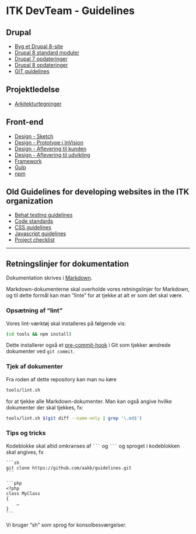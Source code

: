# ITK DevTeam - Guidelines

## Drupal

* [Byg et Drupal 8-site](docs/drupal8-build-a-site.md)
* [Drupal 8 standard moduler](docs/d8-modules.md)
* [Drupal 7 opdateringer](docs/d7-updates.md)
* [Drupal 8 opdateringer](docs/d8-updates.md)
* [GIT guidelines](docs/git-guidelines.md)

## Projektledelse

* [Arkitekturtegninger](docs/architectures.md)

## Front-end

* [Design - Sketch](docs/design_sketch.md)
* [Design - Prototype i InVision](docs/design_prototype-invision.md)
* [Design - Aflevering til kunden](docs/design_aflevering-til-kunden.md)
* [Design - Aflevering til udvikling](docs/design_aflevering-til-udvikling.md)
* [Framework](docs/front-end_framework.md)
* [Gulp](docs/front-end_gulp.md)
* [npm](docs/front-end_npm.md)

## Old Guidelines for developing websites in the ITK organization

* [Behat testing guidelines](docs/behat-testing.md)
* [Code standards](docs/code-standards.md)
* [CSS guidelines](docs/css-guidelines.md)
* [Javascript guidelines](docs/js-guidelines.md)
* [Project checklist](docs/project-checklist.md)

--------------------------------------------------------------------------------

## Retningslinjer for dokumentation

Dokumentation skrives i [Markdown](https://guides.github.com/features/mastering-markdown/).

Markdown-dokumenterne skal overholde vores retningslinjer for
Markdown, og til dette formål kan man “linte” for at tjekke at alt er
som det skal være.

### Opsætning af “lint”

Vores lint-værktøj skal installeres på følgende vis:

```sh
(cd tools && npm install)
```

Dette installerer også et
[pre-commit-hook](https://git-scm.com/book/gr/v2/Customizing-Git-Git-Hooks)
i Git som tjekker ændrede dokumenter ved `git commit`.

### Tjek af dokumenter

Fra roden af dette repository kan man nu køre

```sh
tools/lint.sh
```

for at tjekke alle Markdown-dokumenter. Man kan også angive hvilke
dokumenter der skal tjekkes, fx:

```sh
tools/lint.sh $(git diff --name-only | grep '\.md$')
```

### Tips og tricks

Kodeblokke skal altid omkranses af `` ``` `` og `` ``` `` og sproget i
kodeblokken skal angives, fx

    ```sh
    git clone https://github.com/aakb/guidelines.git
    ```

    ```php
    <?php
    class MyClass
    {
        …
    }
    ```

Vi bruger “sh” som sprog for konsolbesværgelser.
